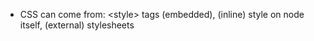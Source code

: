* CSS can come from: \<style> tags (embedded), (inline) style on node itself, (external) stylesheets

